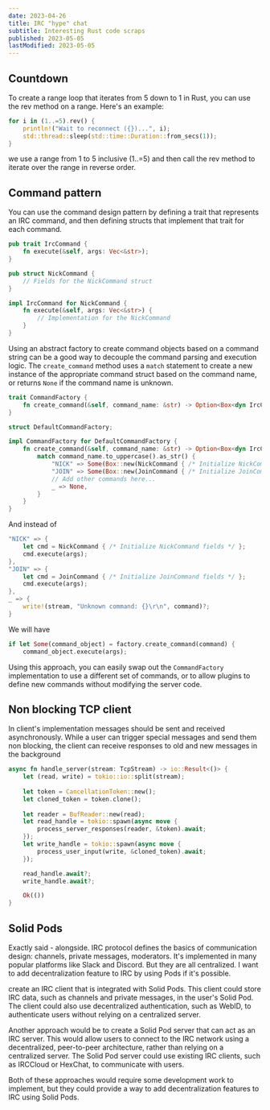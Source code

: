 ```yaml
---
date: 2023-04-26
title: IRC "hype" chat
subtitle: Interesting Rust code scraps
published: 2023-05-05
lastModified: 2023-05-05
---
```


## Countdown

To create a range loop that iterates from 5 down to 1 in Rust, you can use the rev method on a range. Here's an example:

```rust
for i in (1..=5).rev() {
    println!("Wait to reconnect ({})...", i);
    std::thread::sleep(std::time::Duration::from_secs(1));
}
```

we use a range from 1 to 5 inclusive (1..=5) and then call the rev method to iterate over the range in reverse order.

## Command pattern

You can use the command design pattern by defining a trait that represents an IRC command, and then defining structs that implement that trait for each command.

```rust
pub trait IrcCommand {
    fn execute(&self, args: Vec<&str>);
}

pub struct NickCommand {
    // Fields for the NickCommand struct
}

impl IrcCommand for NickCommand {
    fn execute(&self, args: Vec<&str>) {
        // Implementation for the NickCommand
    }
}
```

Using an abstract factory to create command objects based on a command string can be a good way to decouple the command parsing and execution logic. The `create_command` method uses a `match` statement to create a new instance of the appropriate command struct based on the command name, or returns `None` if the command name is unknown.

```rust
trait CommandFactory {
    fn create_command(&self, command_name: &str) -> Option<Box<dyn IrcCommand>>;
}

struct DefaultCommandFactory;

impl CommandFactory for DefaultCommandFactory {
    fn create_command(&self, command_name: &str) -> Option<Box<dyn IrcCommand>> {
        match command_name.to_uppercase().as_str() {
            "NICK" => Some(Box::new(NickCommand { /* Initialize NickCommand fields */ })),
            "JOIN" => Some(Box::new(JoinCommand { /* Initialize JoinCommand fields */ })),
            // Add other commands here...
            _ => None,
        }
    }
}
```

And instead of 

```rust
"NICK" => {
    let cmd = NickCommand { /* Initialize NickCommand fields */ };
    cmd.execute(args);
},
"JOIN" => {
    let cmd = JoinCommand { /* Initialize JoinCommand fields */ };
    cmd.execute(args);
},
_ => {
    write!(stream, "Unknown command: {}\r\n", command)?;
}
```

We will have

```rust
if let Some(command_object) = factory.create_command(command) {
    command_object.execute(args);
```

Using this approach, you can easily swap out the `CommandFactory` implementation to use a different set of commands, or to allow plugins to define new commands without modifying the server code.


## Non blocking TCP client

In client's implementation messages should be sent and received asynchronously. While a user can trigger special messages and send them non blocking, the client can receive responses to old and new messages in the background

```rust
async fn handle_server(stream: TcpStream) -> io::Result<()> {
    let (read, write) = tokio::io::split(stream);
    
    let token = CancellationToken::new();
    let cloned_token = token.clone();
    
    let reader = BufReader::new(read);
    let read_handle = tokio::spawn(async move {
        process_server_responses(reader, &token).await;
    });
    let write_handle = tokio::spawn(async move {
        process_user_input(write, &cloned_token).await;
    });

    read_handle.await?;
    write_handle.await?;

    Ok(())  
}
```


## Solid Pods

Exactly said - alongside. IRC protocol defines the basics of communication design: channels, private messages, moderators. It's implemented in many popular platforms like Slack and Discord. But they are all centralized. I want to add decentralization feature to IRC by using Pods if it's possible.

create an IRC client that is integrated with Solid Pods. This client could store IRC data, such as channels and private messages, in the user's Solid Pod. The client could also use decentralized authentication, such as WebID, to authenticate users without relying on a centralized server.

Another approach would be to create a Solid Pod server that can act as an IRC server. This would allow users to connect to the IRC network using a decentralized, peer-to-peer architecture, rather than relying on a centralized server. The Solid Pod server could use existing IRC clients, such as IRCCloud or HexChat, to communicate with users.

Both of these approaches would require some development work to implement, but they could provide a way to add decentralization features to IRC using Solid Pods.